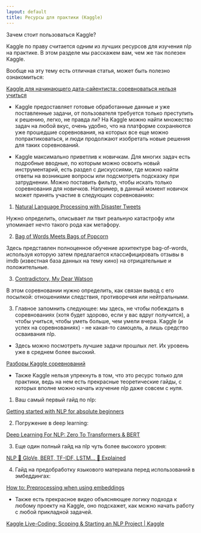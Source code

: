 ```yaml
---
layout: default
title: Ресурсы для практики (Kaggle)
---
```

Зачем стоит пользоваться Kaggle?

Kaggle по праву считается одним из лучших ресурсов для изучения nlp на практике. В этом разделе мы расскажем вам, чем же так полезен Kaggle.

Вообще на эту тему есть отличная статья, может быть полезно ознакомиться:

<a href="https://skillbox.ru/media/code/kaggle_dlya_nachinayushchego_data_sayentista_sorevnovatsya_nelzya_uchitsya/?ysclid=lvaazetks3682760695">Kaggle для начинающего дата-сайентиста: соревноваться нельзя учиться</a>
- Kaggle предоставляет готовые обработанные данные и уже поставленные задачи, от пользователя требуется только преступить к решению, легко, не правда ли? На Kaggle можно найти множество задач на любой вкус, очень удобно, что на платформе сохраняются уже прошедшие соревнования, на которых все еще можно попрактиковаться, и люди продолжают изобретать новые решения для таких соревнований.

- Kaggle максимально приветлив к новичкам. Для многих задач есть подробные вводные, по которым можно освоить новый инструментарий, есть раздел с дискуссиями, где можно найти ответы на возникшие вопросы или подсмотреть подсказку при затруднении. Можно поставить фильтр, чтобы искать только соревнования для новичков. Например, в данный момент новичок может принять участие в следующих соревнованиях:
1. <a href="https://www.kaggle.com/competitions/nlp-getting-started">Natural Language Processing with Disaster Tweets</a>

Нужно определить, описывает ли твит реальную катастрофу или упоминает нечто такого рода как метафору.

2. <a href="https://www.kaggle.com/competitions/word2vec-nlp-tutorial">Bag of Words Meets Bags of Popcorn</a>

Здесь представлен полноценное обучение архитектуре bag-of-words, используя которую затем предлагается классифицировать отзывы в imdb (известная база данных на тему кино) на отрицательные и положительные.

3. <a href="https://www.kaggle.com/competitions/contradictory-my-dear-watson">Contradictory, My Dear Watson</a>

В этом соревновании нужно определить, как связан вывод с его посылкой: отношениями следствия, противоречия или нейтральными.

3. Главное запомнить следующее: мы здесь, не чтобы побеждать в соревнованиях (хотя будет здорово, если у вас вдруг получится), а чтобы учиться, чтобы уметь больше, чем умели вчера. Kaggle (и успех на соревнованиях) - не какая-то самоцель, а лишь средство осваивания nlp.

- Здесь можно посмотреть лучшие задачи прошлых лет. Их уровень уже в среднем более высокий.

<a href="/extra_material/kaggle_competitions/">Разборы Kaggle соревнований</a>

- Также Kaggle нельзя упрекнуть в том, что это ресурс только для практики, ведь на нем есть прекрасные теоретические гайды, с которых вполне можно начать изучение nlp даже совсем с нуля.
1. Ваш самый первый гайд по nlp:
  
<a href="https://www.kaggle.com/competitions/nlp-getting-started">Getting started with NLP for absolute beginners</a>

2. Погружение в deep learning:
  
<a href="https://www.kaggle.com/code/tanulsingh077/deep-learning-for-nlp-zero-to-transformers-bert">Deep Learning For NLP: Zero To Transformers & BERT</a>

3. Еще один полный гайд на nlp чуть более высокого уровня:
  
<a href="https://www.kaggle.com/code/andreshg/nlp-glove-bert-tf-idf-lstm-explained">NLP 📝 GloVe, BERT, TF-IDF, LSTM... 📝 Explained</a>

4. Гайд на предобработку языкового материала перед использований в эмбеддингах:
  
<a href="https://www.kaggle.com/code/christofhenkel/how-to-preprocessing-when-using-embeddings">How to: Preprocessing when using embeddings</a>

- Также есть прекрасное видео объясняющее логику подхода к любому проекту на Kaggle, оно подскажет, как можно начать работу с любой прикладной задачей.

<a href="https://www.youtube.com/watch?v=Jn8c3oe_GWU">Kaggle Live-Coding: Scoping & Starting an NLP Project | Kaggle</a>


